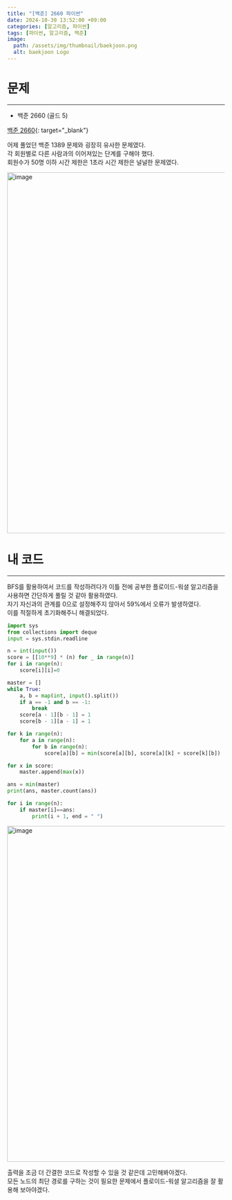 ```yaml
---
title: "[백준] 2660 파이썬"
date: 2024-10-30 13:52:00 +09:00
categories: [알고리즘, 파이썬]
tags: [파이썬, 알고리즘, 백준]
image:
  path: /assets/img/thumbnail/baekjoon.png
  alt: baekjoon Logo
---
```

# 문제
---
- 백준 2660 (골드 5)

[백준 2660](https://www.acmicpc.net/problem/2660){: target="_blank"}

어제 풀었던 백준 1389 문제와 굉장히 유사한 문제였다.   
각 회원별로 다른 사람과의 이어져있는 단계를 구해야 했다.   
회원수가 50명 이하 시간 제한은 1초라 시간 제한은 널널한 문제였다.   

<img width="835" alt="image" src="https://github.com/user-attachments/assets/8579231d-e311-4766-9050-01037b3e71a0">

# 내 코드
---
BFS를 활용하여서 코드를 작성하려다가 이틀 전에 공부한 플로이드-워셜 알고리즘을 사용하면 간단하게 풀릴 것 같아 활용하였다.   
자기 자신과의 관계를 0으로 설정해주지 않아서 59%에서 오류가 발생하였다.   
이를 적절하게 초기화해주니 해결되었다.   

```python
import sys
from collections import deque
input = sys.stdin.readline

n = int(input())
score = [[10**9] * (n) for _ in range(n)]
for i in range(n):
    score[i][i]=0

master = []
while True:
    a, b = map(int, input().split())
    if a == -1 and b == -1:
        break
    score[a - 1][b - 1] = 1
    score[b - 1][a - 1] = 1

for k in range(n):
    for a in range(n):
        for b in range(n):
            score[a][b] = min(score[a][b], score[a][k] + score[k][b])

for x in score:
    master.append(max(x))

ans = min(master)
print(ans, master.count(ans))

for i in range(n):
    if master[i]==ans:
        print(i + 1, end = " ")
```

<img width="777" alt="image" src="https://github.com/user-attachments/assets/ffd2ac16-1792-4651-998e-37fdbb42505c">

출력을 조금 더 간결한 코드로 작성할 수 있을 것 같은데 고민해봐야겠다.   
모든 노드의 최단 경로를 구하는 것이 필요한 문제에서 플로이드-워셜 알고리즘을 잘 활용해 보아야겠다.
